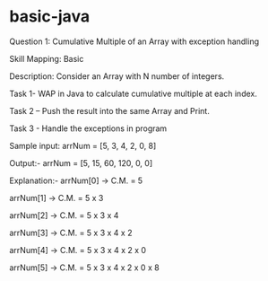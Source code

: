 # basic-java

Question 1: Cumulative Multiple of an Array with exception handling

Skill Mapping: Basic

Description: Consider an Array with N number of integers.

Task 1- WAP in Java to calculate cumulative multiple at each index.

Task 2 – Push the result into the same Array and Print.

Task 3 - Handle the exceptions in program

Sample input: arrNum = [5, 3, 4, 2, 0, 8]

Output:- arrNum = [5, 15, 60, 120, 0, 0]

Explanation:- arrNum[0] -> C.M. = 5

arrNum[1] -> C.M. = 5 x 3

arrNum[2] -> C.M. = 5 x 3 x 4

arrNum[3] -> C.M. = 5 x 3 x 4 x 2

arrNum[4] -> C.M. = 5 x 3 x 4 x 2 x 0

arrNum[5] -> C.M. = 5 x 3 x 4 x 2 x 0 x 8

